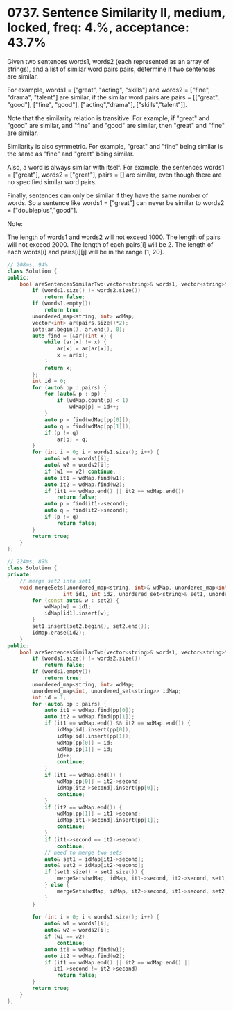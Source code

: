 # 0737. Sentence Similarity II, medium, locked, freq: 4.%, acceptance: 43.7%

Given two sentences words1, words2 (each represented as an array of strings), and a list of similar word pairs pairs, determine if two sentences are similar.

For example, words1 = ["great", "acting", "skills"] and words2 = ["fine", "drama", "talent"] are similar, if the similar word pairs are pairs = [["great", "good"], ["fine", "good"], ["acting","drama"], ["skills","talent"]].

Note that the similarity relation is transitive. For example, if "great" and "good" are similar, and "fine" and "good" are similar, then "great" and "fine" are similar.

Similarity is also symmetric. For example, "great" and "fine" being similar is the same as "fine" and "great" being similar.

Also, a word is always similar with itself. For example, the sentences words1 = ["great"], words2 = ["great"], pairs = [] are similar, even though there are no specified similar word pairs.

Finally, sentences can only be similar if they have the same number of words. So a sentence like words1 = ["great"] can never be similar to words2 = ["doubleplus","good"].

Note:

The length of words1 and words2 will not exceed 1000.
The length of pairs will not exceed 2000.
The length of each pairs[i] will be 2.
The length of each words[i] and pairs[i][j] will be in the range [1, 20].

```c++
// 208ms, 94%
class Solution {
public:
    bool areSentencesSimilarTwo(vector<string>& words1, vector<string>& words2, vector<vector<string>>& pairs) {
        if (words1.size() != words2.size())
            return false;
        if (words1.empty())
            return true;
        unordered_map<string, int> wdMap;
        vector<int> ar(pairs.size()*2);
        iota(ar.begin(), ar.end(), 0);
        auto find = [&ar](int x) {
            while (ar[x] != x) {
                ar[x] = ar[ar[x]];
                x = ar[x];
            }
            return x;
        };
        int id = 0;
        for (auto& pp : pairs) {
            for (auto& p : pp) {
                if (wdMap.count(p) < 1)
                    wdMap[p] = id++;
            }
            auto p = find(wdMap[pp[0]]);
            auto q = find(wdMap[pp[1]]);
            if (p != q)
                ar[p] = q;
        }
        for (int i = 0; i < words1.size(); i++) {
            auto& w1 = words1[i];
            auto& w2 = words2[i];
            if (w1 == w2) continue;
            auto it1 = wdMap.find(w1);
            auto it2 = wdMap.find(w2);
            if (it1 == wdMap.end() || it2 == wdMap.end())
                return false;
            auto p = find(it1->second);
            auto q = find(it2->second);
            if (p != q)
                return false;
        }
        return true;
    }
};

// 224ms, 89%
class Solution {
private:
    // merge set2 into set1
    void mergeSets(unordered_map<string, int>& wdMap, unordered_map<int, unordered_set<string>>& idMap,
                  int id1, int id2, unordered_set<string>& set1, unordered_set<string>& set2) {
        for (const auto& w : set2) {
            wdMap[w] = id1;
            idMap[id1].insert(w);
        }
        set1.insert(set2.begin(), set2.end());
        idMap.erase(id2);
    }
public:
    bool areSentencesSimilarTwo(vector<string>& words1, vector<string>& words2, vector<vector<string>>& pairs) {
        if (words1.size() != words2.size())
            return false;
        if (words1.empty())
            return true;
        unordered_map<string, int> wdMap;
        unordered_map<int, unordered_set<string>> idMap;
        int id = 1;
        for (auto& pp : pairs) {
            auto it1 = wdMap.find(pp[0]);
            auto it2 = wdMap.find(pp[1]);
            if (it1 == wdMap.end() && it2 == wdMap.end()) {
                idMap[id].insert(pp[0]);
                idMap[id].insert(pp[1]);
                wdMap[pp[0]] = id;
                wdMap[pp[1]] = id;
                id++;
                continue;
            }
            if (it1 == wdMap.end()) {
                wdMap[pp[0]] = it2->second;
                idMap[it2->second].insert(pp[0]);
                continue;
            }
            if (it2 == wdMap.end()) {
                wdMap[pp[1]] = it1->second;
                idMap[it1->second].insert(pp[1]);
                continue;
            }
            if (it1->second == it2->second)
                continue;
            // need to merge two sets
            auto& set1 = idMap[it1->second];
            auto& set2 = idMap[it2->second];
            if (set1.size() > set2.size()) {
                mergeSets(wdMap, idMap, it1->second, it2->second, set1, set2);
            } else {
                mergeSets(wdMap, idMap, it2->second, it1->second, set2, set1);
            }
        }
        
        for (int i = 0; i < words1.size(); i++) {
            auto& w1 = words1[i];
            auto& w2 = words2[i];
            if (w1 == w2)
                continue;
            auto it1 = wdMap.find(w1);
            auto it2 = wdMap.find(w2);
            if (it1 == wdMap.end() || it2 == wdMap.end() ||
               it1->second != it2->second)
                return false;
        }
        return true;
    }
};
```
